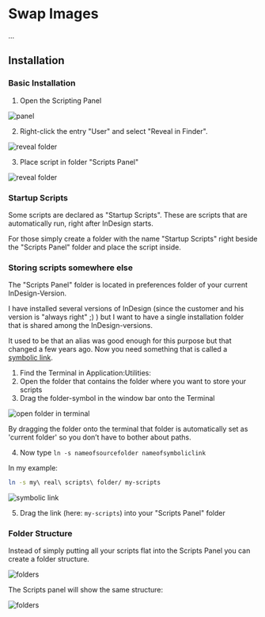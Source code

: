 # Swap Images

...




## Installation

### Basic Installation

1. Open the Scripting Panel

![panel](https://www.cuppascript.com/stuff/readme_pix/install/01-menu.jpg)

2. Right-click the entry "User" and select "Reveal in Finder".

![reveal folder](https://www.cuppascript.com/stuff/readme_pix/install/02-reveal.jpg)

3. Place script in folder "Scripts Panel"

![reveal folder](https://www.cuppascript.com/stuff/readme_pix/install/03-folder.jpg)

### Startup Scripts

Some scripts are declared as "Startup Scripts". These are scripts that are automatically run, right after InDesign starts.

For those simply create a folder with the name "Startup Scripts" right beside the "Scripts Panel" folder and place the script inside.

### Storing scripts somewhere else

The "Scripts Panel" folder is located in preferences folder of your current InDesign-Version.

I have installed several versions of InDesign (since the customer and his version is "always right" ;) ) but I want to have a single installation folder that is shared among the InDesign-versions.

It used to be that an alias was good enough for this purpose but that changed a few years ago. Now you need something that is called a [symbolic link](https://apple.stackexchange.com/questions/115646/how-can-i-create-a-symbolic-link-in-terminal).

1. Find the Terminal in Application:Utilities:
1. Open the folder that contains the folder where you want to store your scripts
1. Drag the folder-symbol in the window bar onto the Terminal

![open folder in terminal](https://www.cuppascript.com/stuff/readme_pix/install/04-open-terminal.jpg)

By dragging the folder onto the terminal that folder is automatically set as 'current folder' so you don’t have to bother about paths.

4. Now type `ln -s nameofsourcefolder nameofsymboliclink`

In my example:

``` bash
ln -s my\ real\ scripts\ folder/ my-scripts
```

![symbolic link](https://www.cuppascript.com/stuff/readme_pix/install/05-link.jpg)

5. Drag the link (here: `my-scripts`) into your "Scripts Panel" folder

### Folder Structure

Instead of simply putting all your scripts flat into the Scripts Panel you can create a folder structure.

![folders](https://www.cuppascript.com/stuff/readme_pix/install/06-structure.jpg)

The Scripts panel will show the same structure:

![folders](https://www.cuppascript.com/stuff/readme_pix/install/07-panel.jpg)
